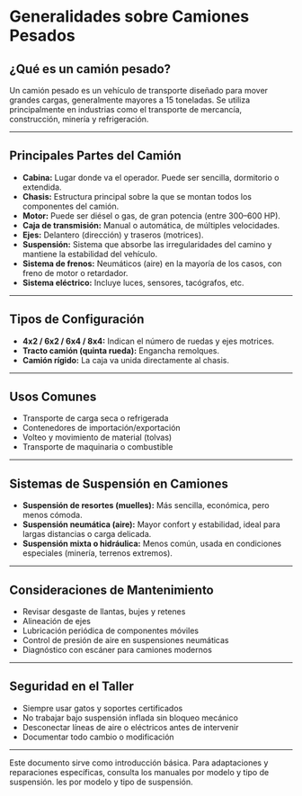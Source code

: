 # Generalidades sobre Camiones Pesados

## ¿Qué es un camión pesado?

Un camión pesado es un vehículo de transporte diseñado para mover grandes cargas, generalmente mayores a 15 toneladas. Se utiliza principalmente en industrias como el transporte de mercancía, construcción, minería y refrigeración.

---

## Principales Partes del Camión

- **Cabina:** Lugar donde va el operador. Puede ser sencilla, dormitorio o extendida.
- **Chasis:** Estructura principal sobre la que se montan todos los componentes del camión.
- **Motor:** Puede ser diésel o gas, de gran potencia (entre 300–600 HP).
- **Caja de transmisión:** Manual o automática, de múltiples velocidades.
- **Ejes:** Delantero (dirección) y traseros (motrices).
- **Suspensión:** Sistema que absorbe las irregularidades del camino y mantiene la estabilidad del vehículo.
- **Sistema de frenos:** Neumáticos (aire) en la mayoría de los casos, con freno de motor o retardador.
- **Sistema eléctrico:** Incluye luces, sensores, tacógrafos, etc.

---

## Tipos de Configuración

- **4x2 / 6x2 / 6x4 / 8x4:** Indican el número de ruedas y ejes motrices.
- **Tracto camión (quinta rueda):** Engancha remolques.
- **Camión rígido:** La caja va unida directamente al chasis.

---

## Usos Comunes

- Transporte de carga seca o refrigerada
- Contenedores de importación/exportación
- Volteo y movimiento de material (tolvas)
- Transporte de maquinaria o combustible

---

## Sistemas de Suspensión en Camiones

- **Suspensión de resortes (muelles):** Más sencilla, económica, pero menos cómoda.
- **Suspensión neumática (aire):** Mayor confort y estabilidad, ideal para largas distancias o carga delicada.
- **Suspensión mixta o hidráulica:** Menos común, usada en condiciones especiales (minería, terrenos extremos).

---

## Consideraciones de Mantenimiento

- Revisar desgaste de llantas, bujes y retenes
- Alineación de ejes
- Lubricación periódica de componentes móviles
- Control de presión de aire en suspensiones neumáticas
- Diagnóstico con escáner para camiones modernos

---

## Seguridad en el Taller

- Siempre usar gatos y soportes certificados
- No trabajar bajo suspensión inflada sin bloqueo mecánico
- Desconectar líneas de aire o eléctricos antes de intervenir
- Documentar todo cambio o modificación

---

Este documento sirve como introducción básica. Para adaptaciones y reparaciones específicas, consulta los manuales por modelo y tipo de suspensión. les por modelo y tipo de suspensión. 